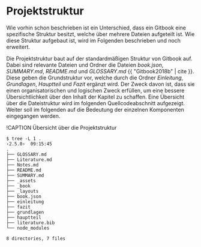 # Projektstruktur

Wie vorhin schon beschrieben ist ein Unterschied, dass ein Gitbook eine spezifische Struktur besitzt, welche über mehrere Dateien aufgeteilt ist. Wie diese Struktur aufgebaut ist, wird im Folgenden beschrieben und noch erweitert.

Die Projektstruktur baut auf der standardmäßigen Struktur von Gitbook auf. Dabei sind relevante Dateien und Ordner die Dateien _book.json_, _SUMMARY.md_, _README.md_ und _GLOSSARY.md_ {{ "Gitbook2018b" | cite }}. Diese geben die Grundstruktur vor, welche durch die Ordner _Einleitung_, _Grundlagen_, _Hauptteil_ und _Fazit_ ergänzt wird. Der Zweck davon ist, dass sie einen organisatorischen und logischen Zweck erfüllen, um eine bessere Übersichtlichkeit über den Inhalt der Kapitel zu schaffen. Eine Übersicht über die Dateistruktur wird im folgenden Quellcodeabschnitt aufgezeigt. Weiter soll im folgenden auf die Bedeutung der einzelnen Komponenten  eingegangen werden.

!CAPTION Übersicht über die Projektstruktur

```
$ tree -L 1 .                                                                                                                                                                     ‹2.5.0›  09:15:45
.
├── GLOSSARY.md
├── Literature.md
├── Notes.md
├── README.md
├── SUMMARY.md
├── _assets
├── _book
├── _layouts
├── book.json
├── einleitung
├── fazit
├── grundlagen
├── hauptteil
├── literature.bib
└── node_modules

8 directories, 7 files
```




